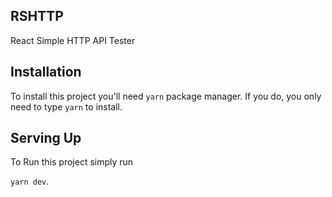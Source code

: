## RSHTTP

React Simple HTTP API Tester

## Installation

To install this project you'll need `yarn` package manager.
If you do, you only need to type `yarn` to install.

## Serving Up

To Run this project simply run

`yarn dev`.

